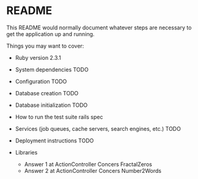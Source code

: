 # README

This README would normally document whatever steps are necessary to get the
application up and running.

Things you may want to cover:

* Ruby version 
2.3.1

* System dependencies
TODO

* Configuration
TODO

* Database creation
TODO

* Database initialization
TODO

* How to run the test suite
rails spec

* Services (job queues, cache servers, search engines, etc.)
TODO

* Deployment instructions
TODO

* Libraries
    * Answer 1 at ActionController Concers FractalZeros
    * Answer 2 at ActionController Concers Number2Words
